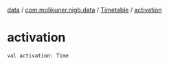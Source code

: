 [data](../../index.md) / [com.molikuner.nigb.data](../index.md) / [Timetable](index.md) / [activation](./activation.md)

# activation

`val activation: Time`
